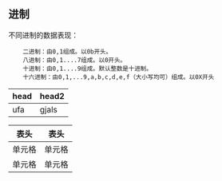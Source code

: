## 进制

不同进制的数据表现：  

		二进制：由0,1组成。以0b开头。
		八进制：由0,1....7组成。以0开头。
		十进制：由0,1....9组成。默认整数是十进制。
		十六进制：由0,1,...9,a,b,c,d,e,f（大小写均可）组成。以0X开头
		
| head | head2 |
| ---- | ---- |
| ufa | gjals |

|  表头   | 表头  |
|  ----  | ----  |
| 单元格  | 单元格 |
| 单元格  | 单元格 |